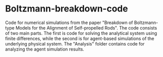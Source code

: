 # Boltzmann-breakdown-code
Code for numerical simulations from the paper "Breakdown of Boltzmann-type Models for the Alignment of Self-propelled Rods". The code consists of two main parts. The first is code for solving the analytical system using finite differences, while the second is for  agent-based simulations of the underlying physical system. The "Analysis" folder contains code for analyzing the agent simulation results.
